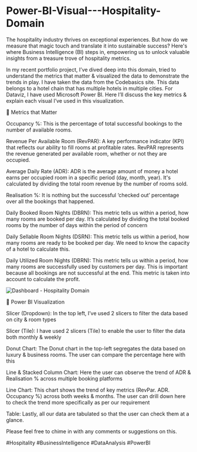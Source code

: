 # Power-BI-Visual---Hospitality-Domain
The hospitality industry thrives on exceptional experiences. But how do we measure that magic touch and translate it into sustainable success? Here's where Business Intelligence (BI) steps in, empowering us to unlock valuable insights from a treasure trove of hospitality metrics.

In my recent portfolio project, I’ve dived deep into this domain, tried to understand the metrics that matter & visualized the data to demonstrate the trends in play. I have taken the data from the Codebasics site. This data belongs to a hotel chain that has multiple hotels in multiple cities. For Dataviz, I have used Microsoft Power BI.
Here I’ll discuss the key metrics & explain each visual I’ve used in this visualization.

🚀 Metrics that Matter

Occupancy %: This is the percentage of total successful bookings to the number of available rooms.

Revenue Per Available Room (RevPAR): A key performance indicator (KPI) that reflects our ability to fill rooms at profitable rates. RevPAR represents the revenue generated per available room, whether or not they are occupied.

Average Daily Rate (ADR): ADR is the average amount of money a hotel earns per occupied room in a specific period (day, month, year). It's calculated by dividing the total room revenue by the number of rooms sold.

Realisation %: It is nothing but the successful ‘checked out’ percentage over all the bookings that happened.

Daily Booked Room Nights (DBRN): This metric tells us within a period, how many rooms are booked per day. It’s calculated by dividing the total booked rooms by the number of days within the period of concern

Daily Sellable Room Nights (DSRN): This metric tells us within a period, how many rooms are ready to be booked per day. We need to know the capacity of a hotel to calculate this.

Daily Utilized Room Nights (DBRN): This metric tells us within a period, how many rooms are successfully used by customers per day. This is important because all bookings are not successful at the end. This metric is taken into account to calculate the profit.

![Dashboard - Hospitality Domain](https://github.com/rizveehasan19/Power-BI-Visual---Hospitality-Domain/assets/74501601/70600040-826d-4499-bd73-96d4c92b77c4)

🚀 Power BI Visualization

Slicer (Dropdown): In the top left, I’ve used 2 slicers to filter the data based on city & room types

Slicer (Tile): I have used 2 slicers (Tile) to enable the user to filter the data both monthly & weekly

Donut Chart: The Donut chart in the top-left segregates the data based on luxury & business rooms. The user can compare the percentage here with this

Line & Stacked Column Chart: Here the user can observe the trend of ADR & Realisation % across multiple booking platforms

Line Chart: This chart shows the trend of key metrics (RevPar. ADR. Occupancy %) across both weeks & months. The user can drill down here to check the trend more specifically as per our requirement

Table: Lastly, all our data are tabulated so that the user can check them at a glance.

Please feel free to chime in with any comments or suggestions on this.

#Hospitality #BusinessIntelligence #DataAnalysis #PowerBI
